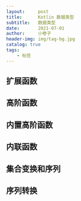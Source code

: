 ```yaml
---
layout:     post  
title:      Kotlin 数据类型
subtitle:   数据类型
date:       2021-07-01 
author:     小卷子
header-img: img/tag-bg.jpg
catalog: true
tags:
    - 标签
---
```


## 扩展函数



## 高阶函数



## 内置高阶函数



## 内联函数



## 集合变换和序列





## 序列转换









